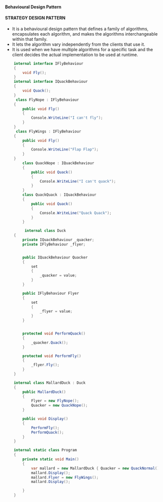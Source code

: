 #### Behavioural Design Pattern

#### STRATEGY DESIGN PATTERN
- It is a behavioural design pattern that defines a family of algorithms, encapsulates each algorithm, and makes the algorithms interchangeable within that family.
- It lets the algorithm vary independently from the clients that use it.
- It is used when we have multiple algorithms for a specific task and the client decides the actual implementation to be used at runtime.

```csharp
    internal interface IFlyBehaviour
    {
        void Fly();
    }
    internal interface IQuackBehaviour
    {
        void Quack();
    }
     class FlyNope : IFlyBehaviour
    {
        public void Fly()
        {
            Console.WriteLine("I can't fly");
        }
    }
     class FlyWings : IFlyBehaviour
    {
        public void Fly()
        {
            Console.WriteLine("Flap Flap");
        }
    }
        class QuackNope : IQuackBehaviour
        {
            public void Quack()
            {
                Console.WriteLine("I can't quack");
            }
        }
        class QuackQuack : IQuackBehaviour
        {
            public void Quack()
            {
                Console.WriteLine("Quack Quack");
            }
        }

         internal class Duck
    {
        private IQuackBehaviour _quacker;
        private IFlyBehaviour _flyer;


        public IQuackBehaviour Quacker
        {
            set
            {
                _quacker = value;
            }
        }

        public IFlyBehaviour Flyer
        {
            set
            {
                _flyer = value;
            }
        }


        protected void PerformQuack()
        {
            _quacker.Quack();
        }

        protected void PerformFly()
        {
            _flyer.Fly();
        }
    }

    internal class MallardDuck : Duck
    {
        public MallardDuck()
        {
            Flyer = new FlyNope();
            Quacker = new QuackNope();
        }

        public void Display()
        {
            PerformFly();
            PerformQuack();
        }
    }

    internal static class Program
    {
        private static void Main()
        {
            var mallard = new MallardDuck { Quacker = new QuackNormal() };
            mallard.Display();
            mallard.Flyer = new FlyWings();
            mallard.Display();

        }
    }

```